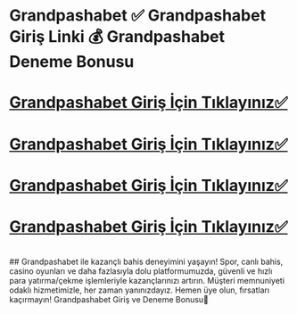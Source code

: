 # Grandpashabet ✅ Grandpashabet Giriş Linki 💰 Grandpashabet Deneme Bonusu


# [Grandpashabet Giriş İçin Tıklayınız✅](https://cutt.ly/grqLQNl1)
# [Grandpashabet Giriş İçin Tıklayınız✅](https://cutt.ly/grqLQNl1)
# [Grandpashabet Giriş İçin Tıklayınız✅](https://cutt.ly/grqLQNl1)
# [Grandpashabet Giriş İçin Tıklayınız✅](https://cutt.ly/grqLQNl1)
<br>
## Grandpashabet ile kazançlı bahis deneyimini yaşayın! Spor, canlı bahis, casino oyunları ve daha fazlasıyla dolu platformumuzda, güvenli ve hızlı para yatırma/çekme işlemleriyle kazançlarınızı artırın. Müşteri memnuniyeti odaklı hizmetimizle, her zaman yanınızdayız. Hemen üye olun, fırsatları kaçırmayın! Grandpashabet Giriş ve Deneme Bonusu🚀
